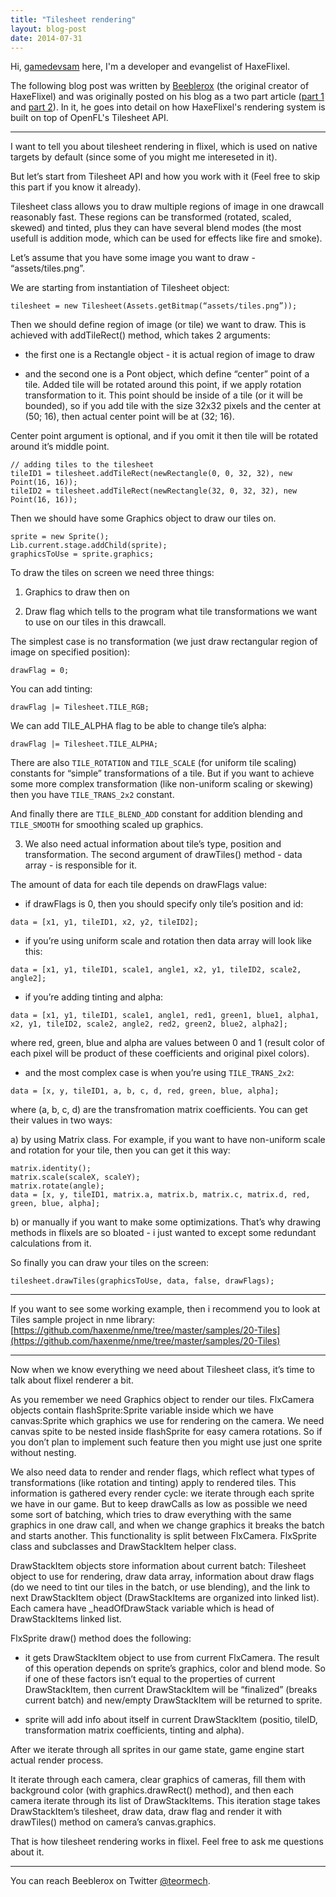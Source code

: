 ```yaml
---
title: "Tilesheet rendering"
layout: blog-post
date: 2014-07-31
---
```


Hi, [gamedevsam](https://github.com/gamedevsam) here, I'm a developer and evangelist of HaxeFlixel.

The following blog post was written by [Beeblerox](https://github.com/Beeblerox) (the original creator of HaxeFlixel) and was originally posted on his blog as a two part article ([part 1](http://beeblerox.tumblr.com/post/87678385538/tilesheet-rendering-part-1) and [part 2](http://beeblerox.tumblr.com/post/87778663958/tilesheet-rendering-part-2-some-details-about-flixel)). In it, he goes into detail on how HaxeFlixel's rendering system is built on top of OpenFL's Tilesheet API.

----------


I want to tell you about tilesheet rendering in flixel, which is used on native targets by default (since some of you might me intereseted in it).

But let’s start from Tilesheet API and how you work with it (Feel free to skip this part if you know it already).

Tilesheet class allows you to draw multiple regions of image in one drawcall reasonably fast. These regions can be transformed (rotated, scaled, skewed) and tinted, plus they can have several blend modes (the most usefull is addition mode, which can be used for effects like fire and smoke).

Let’s assume that you have some image you want to draw - “assets/tiles.png”.

We are starting from instantiation of Tilesheet object:

```
tilesheet = new Tilesheet(Assets.getBitmap(“assets/tiles.png”));
```

Then we should define region of image (or tile) we want to draw. This is achieved with addTileRect() method, which takes 2 arguments:

- the first one is a Rectangle object - it is actual region of image to draw

- and the second one is a Pont object, which define “center” point of a tile. Added tile will be rotated around this point, if we apply rotation transformation to it. This point should be inside of a tile (or it will be bounded), so if you add tile with the size 32x32 pixels and the center at (50; 16), then actual center point will be at (32; 16).

Center point argument is optional, and if you omit it then tile will be rotated around it’s middle point.

```
// adding tiles to the tilesheet
tileID1 = tilesheet.addTileRect(newRectangle(0, 0, 32, 32), new Point(16, 16));
tileID2 = tilesheet.addTileRect(newRectangle(32, 0, 32, 32), new Point(16, 16));
```

Then we should have some Graphics object to draw our tiles on.

```
sprite = new Sprite();
Lib.current.stage.addChild(sprite);
graphicsToUse = sprite.graphics;
```

To draw the tiles on screen we need three things:

1) Graphics to draw then on

2) Draw flag which tells to the program what tile transformations we want to use on our tiles in this drawcall.

The simplest case is no transformation (we just draw rectangular region of image on specified position):

```
drawFlag = 0;
```

You can add tinting:

```
drawFlag |= Tilesheet.TILE_RGB;
```

We can add TILE_ALPHA flag to be able to change tile’s alpha:

```
drawFlag |= Tilesheet.TILE_ALPHA;
```

There are also ```TILE_ROTATION``` and ```TILE_SCALE``` (for uniform tile scaling) constants for “simple” transformations of a tile. But if you want to achieve some more complex transformation (like non-uniform scaling or skewing) then you have ```TILE_TRANS_2x2``` constant.

And finally there are ```TILE_BLEND_ADD``` constant for addition blending and ```TILE_SMOOTH``` for smoothing scaled up graphics.

3) We also need actual information about tile’s type, position and transformation. The second argument of drawTiles() method - data array - is responsible for it.

The amount of data for each tile depends on drawFlags value:

- if drawFlags is 0, then you should specify only tile’s position and id:

```
data = [x1, y1, tileID1, x2, y2, tileID2];
```

- if you’re using uniform scale and rotation then data array will look like this:

```
data = [x1, y1, tileID1, scale1, angle1, x2, y1, tileID2, scale2, angle2];
```

- if you’re adding tinting and alpha:

```
data = [x1, y1, tileID1, scale1, angle1, red1, green1, blue1, alpha1,  x2, y1, tileID2, scale2, angle2, red2, green2, blue2, alpha2];
```

where red, green, blue and alpha are values between 0 and 1 (result color of each pixel will be product of these coefficients and original pixel colors).

- and the most complex case is when you’re using ```TILE_TRANS_2x2```:

```
data = [x, y, tileID1, a, b, c, d, red, green, blue, alpha];
```

where (a, b, c, d) are the transfromation matrix coefficients. You can get their values in two ways:

a) by using Matrix class. For example, if you want to have non-uniform scale and rotation for your tile, then you can get it this way:

```
matrix.identity();
matrix.scale(scaleX, scaleY);
matrix.rotate(angle);
data = [x, y, tileID1, matrix.a, matrix.b, matrix.c, matrix.d, red, green, blue, alpha];
```

b) or manually if you want to make some optimizations. That’s why drawing methods in flixels are so bloated - i just wanted to except some redundant calculations from it.

So finally you can draw your tiles on the screen:

```
tilesheet.drawTiles(graphicsToUse, data, false, drawFlags);
```


----------


If you want to see some working example, then i recommend you to look at Tiles sample project in nme library: [https://github.com/haxenme/nme/tree/master/samples/20-Tiles](https://github.com/haxenme/nme/tree/master/samples/20-Tiles)


----------


Now when we know everything we need about Tilesheet class, it’s time to talk about flixel renderer a bit.

As you remember we need Graphics object to render our tiles. FlxCamera objects contain flashSprite:Sprite variable inside which we have canvas:Sprite which graphics we use for rendering on the camera. We need canvas spite to be nested inside flashSprite for easy camera rotations. So if you don’t plan to implement such feature then you might use just one sprite without nesting.

We also need data to render and render flags, which reflect what types of transformations (like rotation and tinting) apply to rendered tiles. This information is gathered every render cycle: we iterate through each sprite we have in our game. But to keep drawCalls as low as possible we need some sort of batching, which tries to draw everything with the same graphics in one draw call, and when we change graphics it breaks the batch and starts another. This functionality is split between FlxCamera. FlxSprite class and subclasses and DrawStackItem helper class.

DrawStackItem objects store information about current batch: Tilesheet object to use for rendering, draw data array, information about draw flags (do we need to tint our tiles in the batch, or use blending), and the link to next DrawStackItem object (DrawStackItems are organized into linked list). Each camera have _headOfDrawStack variable which is head of DrawStackItems linked list.

FlxSprite draw() method does the following:

- it gets DrawStackItem object to use from current FlxCamera. The result of this operation depends on sprite’s graphics, color and blend mode. So if one of these factors isn’t equal to the properties of current DrawStackItem, then current DrawStackItem will be “finalized” (breaks current batch) and new/empty DrawStackItem will be returned to sprite.

- sprite will add info about itself in current DrawStackItem (positio, tileID, transformation matrix coefficients, tinting and alpha).

After we iterate through all sprites in our game state, game engine start actual render process.

It iterate through each camera, clear graphics of cameras, fill them with background color (with graphics.drawRect() method), and then each camera iterate through its list of DrawStackItems. This iteration stage takes DrawStackItem’s tilesheet, draw data, draw flag and render it with drawTiles() method on camera’s canvas.graphics.

That is how tilesheet rendering works in flixel. Feel free to ask me questions about it.

----------

You can reach Beeblerox on Twitter [@teormech](https://twitter.com/teormech).